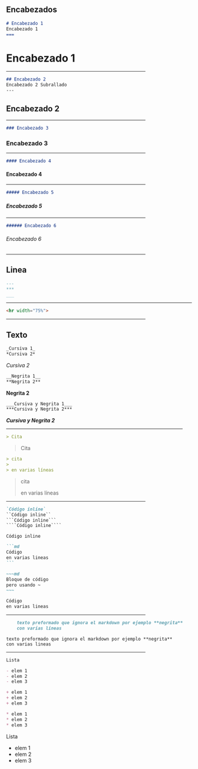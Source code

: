 ## Encabezados

```md
# Encabezado 1
Encabezado 1
===
```
# Encabezado 1
<hr width="75%">

```md
## Encabezado 2
Encabezado 2 Subrallado
---
```
## Encabezado 2
<hr width="75%">

```md
### Encabezado 3
```
### Encabezado 3
<hr width="75%">

```md
#### Encabezado 4
```
#### Encabezado 4
<hr width="75%">

```md
##### Encabezado 5
```
##### Encabezado 5
<hr width="75%">

```md
###### Encabezado 6
```
###### Encabezado 6
<hr width="75%">


## Linea

```md
---
***
___
```
___

```html
<hr width="75%">
```
<hr width="75%">

## Texto
```md
_Cursiva 1_
*Cursiva 2*
```
*Cursiva 2*

```md
__Negrita 1__
**Negrita 2**
```
**Negrita 2**

```md
___Cursiva y Negrita 1___
***Cursiva y Negrita 2***
```
***Cursiva y Negrita 2***
<hr width=95%>

```md
> Cita
```
> Cita

```md
> cita
>
> en varias líneas
```
> cita
>
> en varias líneas
<hr width=75%>

```md
`Código inline`
``Código inline``
```Código inline```
````Código inline````
```
`Código inline`

~~~md
```md
Código
en varias lineas
```
~~~

```md
~~~md
Bloque de código
pero usando ~
~~~
```

```md
Código
en varias lineas
```
<hr width=75%>

```md
    texto preformado que ignora el markdown por ejemplo **negrita**
    con varias lineas
```
    texto preformado que ignora el markdown por ejemplo **negrita**
    con varias lineas
<hr width=75%>

```md
Lista

- elem 1
- elem 2
- elem 3

+ elem 1
+ elem 2
+ elem 3

* elem 1
* elem 2
* elem 3
```

Lista

- elem 1
- elem 2
- elem 3

